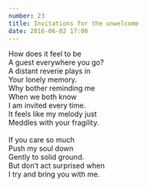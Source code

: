 ```yaml
---
number: 23
title: Invitations for the unwelcome
date: 2016-06-02 17:00
---
```


How does it feel to be<br>
A guest everywhere you go?<br>
A distant reverie plays in<br>
Your lonely memory.<br>
Why bother reminding me<br>
When we both know<br>
I am invited every time.<br>
It feels like my melody just<br>
Meddles with your fragility.<br>
<br>
If you care so much<br>
Push my soul down<br>
Gently to solid ground.<br>
But don’t act surprised when<br>
I try and bring you with me.<br>